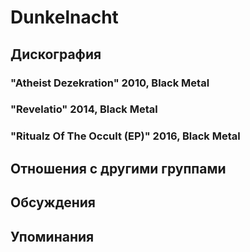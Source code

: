 # Dunkelnacht



## Дискография

### "Atheist Dezekration" 2010, Black Metal



### "Revelatio" 2014, Black Metal



### "Ritualz Of The Occult (EP)" 2016, Black Metal




## Отношения с другими группами


## Обсуждения


## Упоминания


